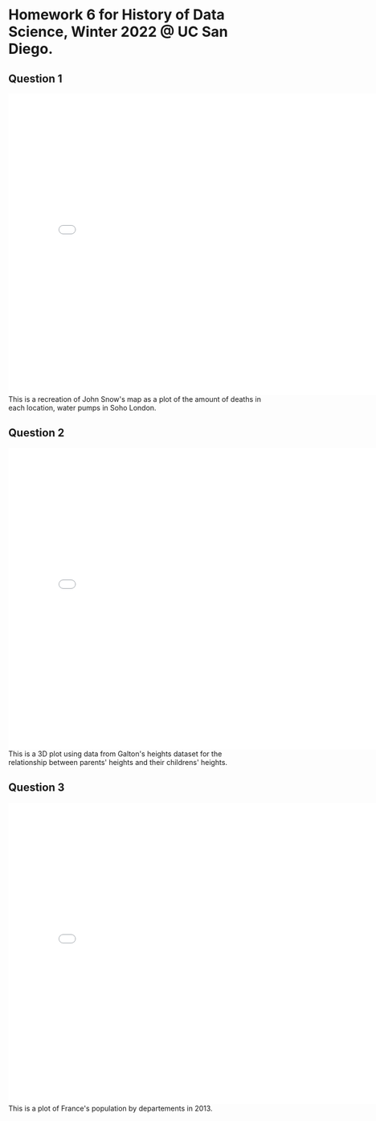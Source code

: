 # Homework 6 for History of Data Science, Winter 2022 @ UC San Diego.

## Question 1

<iframe src='docs/plots/snow-map.html' width=800 height=600 frameBorder=0></iframe>
This is a recreation of John Snow's map as a plot of the amount of deaths in each location, water pumps in Soho London. 

<br>

## Question 2

<iframe src='docs/plots/plotly-galtonfig.html' width=800 height=600 frameBorder=0></iframe>
This is a 3D plot using data from Galton's heights dataset for the relationship between parents' heights and their childrens' heights.

<br>

## Question 3

<iframe src='docs/plots/france-fig.html' width=800 height=600 frameBorder=0></iframe>
This is a plot of France's population by departements in 2013.

